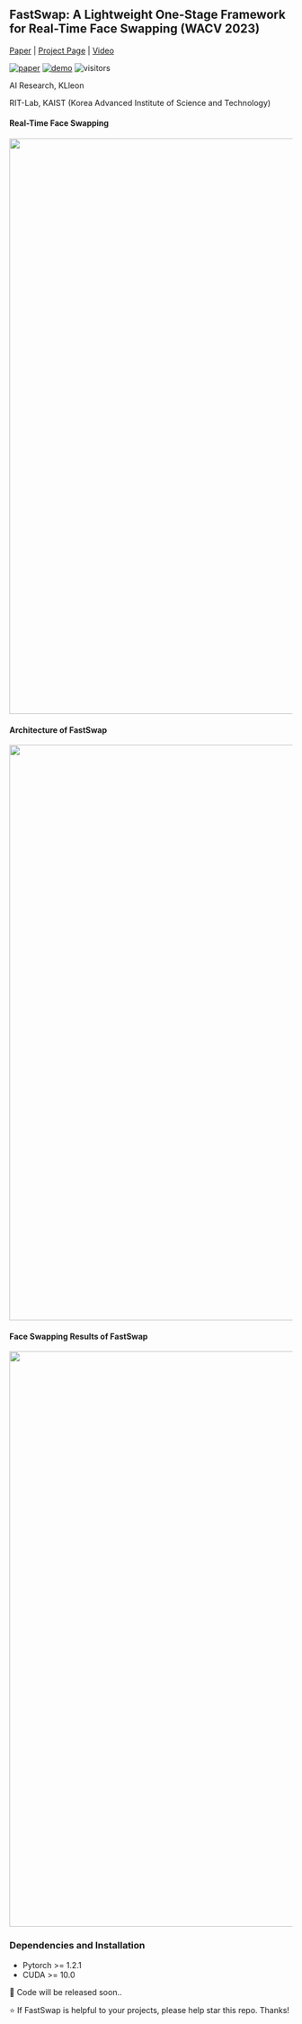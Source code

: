 ## FastSwap: A Lightweight One-Stage Framework for Real-Time Face Swapping (WACV 2023)

[Paper](https://openaccess.thecvf.com/content/WACV2023/papers/Yoo_FastSwap_A_Lightweight_One-Stage_Framework_for_Real-Time_Face_Swapping_WACV_2023_paper.pdf) | [Project Page](https://wacv-1752.github.io/FastSwap/) | [Video]()

[![paper](https://img.shields.io/badge/arxiv-paper-red)]()
[![demo](https://img.shields.io/badge/webpage-%F0%9F%9A%80%20project-blue)](https://wacv-1752.github.io/FastSwap/)
![visitors](https://visitor-badge.laobi.icu/badge?page_id=sahngmin/fastswap)

<!-- ![visitors](https://visitor-badge.glitch.me/badge?page_id=sczhou/CodeFormer) -->

AI Research, KLleon

RIT-Lab, KAIST (Korea Advanced Institute of Science and Technology)

#### Real-Time Face Swapping
<img src="figs/main.png" width="1024px"/>

#### Architecture of FastSwap
<img src="figs/main_network.png" width="1024px"/>


#### Face Swapping Results of FastSwap
<img src="figs/additional.png" width="1024px"/>

### Dependencies and Installation
- Pytorch >= 1.2.1
- CUDA >= 10.0

🤗 Code will be released soon..

:star: If FastSwap is helpful to your projects, please help star this repo. Thanks!

